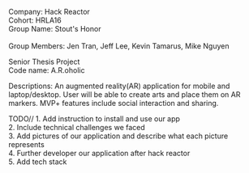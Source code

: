 Company:        Hack Reactor <br /> 
Cohort:         HRLA16 <br /> 
Group Name:     Stout's Honor <br />     
Group Members:  Jen Tran, Jeff Lee, Kevin Tamarus, Mike Nguyen 

Senior Thesis Project <br />
Code name: A.R.oholic <br />

Descriptions: An augmented reality(AR) application for mobile and laptop/desktop. User will be able to create arts and place them on
AR markers. MVP+ features include social interaction and sharing.

TODO// 1. Add instruction to install and use our app <br />
       2. Include technical challenges we faced <br />
       3. Add pictures of our application and describe what each picture       represents <br />
       4. Further developer our application after hack reactor <br />
       5. Add tech stack <br />
   

